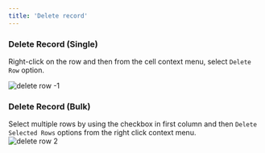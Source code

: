 ```yaml
---
title: 'Delete record'
---
```



### Delete Record (Single)

Right-click on the row and then from the cell context menu, select `Delete Row` option.

![delete row -1](https://github.com/nocodb/nocodb/assets/86527202/9eef834b-21cf-4828-90ec-3c2e86cd19db)


### Delete Record (Bulk)

Select multiple rows by using the checkbox in first column and then `Delete Selected Rows` options from the right click context menu.  
![delete row 2](https://github.com/nocodb/nocodb/assets/86527202/f83c702a-fa75-42a5-86eb-22ed85c0dec1)